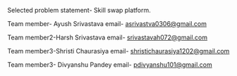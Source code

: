 Selected problem statement- Skill swap platform.

Team member- Ayush Srivastava
email- asrivastva0306@gmail.com

Team member2-Harsh Srivastava
email- srivastavah072@gmail.com

Team member3-Shristi Chaurasiya
email- shristichaurasiya1202@gmail.com

Team member3- Divyanshu Pandey
email- pdivyanshu101@gmail.com
